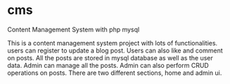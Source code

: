 # cms
Content Management System with php mysql

This is a content management system project with lots of functionalities. users can register to update a blog post. Users can also like 
and comment on posts. All the posts are stored in mysql database as well as the user data. 
Admin can manage all the posts. Admin can also perform CRUD operations on posts. There are two different sections, home and admin ui.
